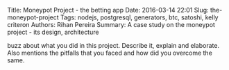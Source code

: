 Title: Moneypot Project - the betting app
Date: 2016-03-14 22:01
Slug: the-moneypot-project
Tags: nodejs, postgresql, generators, btc, satoshi, kelly criteron
Authors: Rihan Pereira
Summary: A case study on the moneypot project - its design, architecture

buzz about what you did in this project. Describe it, explain and elaborate. Also mentions the pitfalls 
that you faced and how did you overcome the same.
